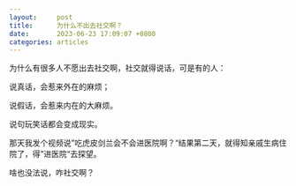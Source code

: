 ```yaml
---
layout:		post
title:		为什么不出去社交啊？
date:		2023-06-23 17:09:07 +0800
categories:	articles
---
```

为什么有很多人不愿出去社交啊，社交就得说话，可是有的人：

说真话，会惹来外在的麻烦；

说假话，会惹来内在的大麻烦。

说句玩笑话都会变成现实。

那天我发个视频说”吃虎皮剑兰会不会进医院啊？“结果第二天，就得知亲戚生病住院了，得”进医院“去探望。

啥也没法说，咋社交啊？